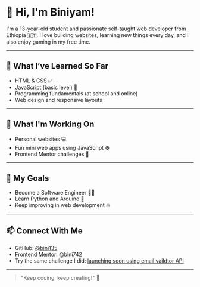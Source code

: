 # 👋 Hi, I'm Biniyam!

I'm a 13-year-old student and passionate self-taught web developer from Ethiopia 🇪🇹. I love building websites, learning new things every day, and I also enjoy gaming in my free time.

---

## 🧠 What I’ve Learned So Far
- HTML & CSS ✅  
- JavaScript (basic level) 🌱  
- Programming fundamentals (at school and online)  
- Web design and responsive layouts  

---

## 🚀 What I'm Working On
- Personal websites 💻  
- Fun mini web apps using JavaScript ⚙️  
- Frontend Mentor challenges 🎨  

---

## 🎯 My Goals
- Become a Software Engineer 👨‍💻  
- Learn Python and Arduino 🤖  
- Keep improving in web development 🔥  

---

## 📫 Connect With Me
- GitHub: [@bini135](https://github.com/bini7135)  
- Frontend Mentor: [@bini742](https://www.frontendmentor.io/profile/bini742)  
- Try the same challenge I did: [launching soon using email vaildtor API](https://www.frontendmentor.io/solutions/launching-soon-using-email-vaildtor-api-GzWfrJi0cM)

---

> "Keep coding, keep creating!" 🚀
